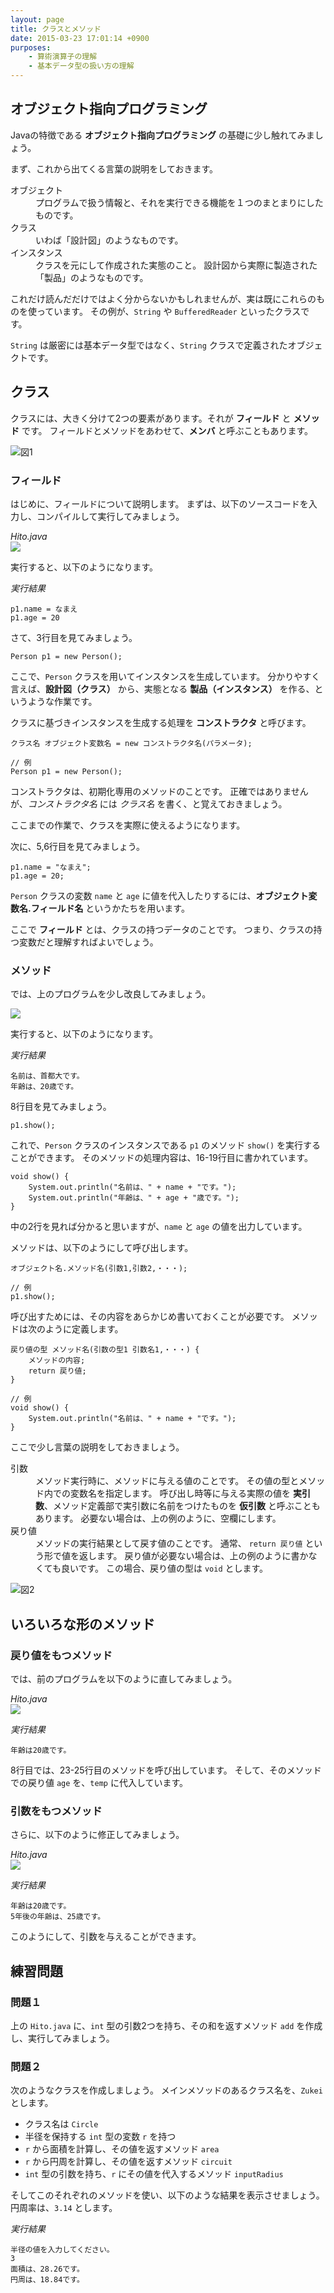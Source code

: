 ```yaml
---
layout: page
title: クラスとメソッド
date: 2015-03-23 17:01:14 +0900
purposes:
    - 算術演算子の理解
    - 基本データ型の扱い方の理解
---
```



オブジェクト指向プログラミング
------------------------------

Javaの特徴である **オブジェクト指向プログラミング** の基礎に少し触れてみましょう。

まず、これから出てくる言葉の説明をしておきます。

<dl>
<dt>オブジェクト</dt>
<dd>プログラムで扱う情報と、それを実行できる機能を１つのまとまりにしたものです。</dd>
<dt>クラス</dt>
<dd>いわば「設計図」のようなものです。</dd>
<dt>インスタンス</dt>
<dd>クラスを元にして作成された実態のこと。
設計図から実際に製造された「製品」のようなものです。</dd>
</dl>

これだけ読んだだけではよく分からないかもしれませんが、実は既にこれらのものを使っています。
その例が、`String` や `BufferedReader` といったクラスです。

`String` は厳密には基本データ型ではなく、`String` クラスで定義されたオブジェクトです。



クラス
------

クラスには、大きく分けて2つの要素があります。それが **フィールド** と **メソッド** です。
フィールドとメソッドをあわせて、**メンバ** と呼ぶこともあります。

![図1](./pic/method00.png)

### フィールド

はじめに、フィールドについて説明します。
まずは、以下のソースコードを入力し、コンパイルして実行してみましょう。

*Hito.java*<br>
![](./pic/Hito_2014.png)

実行すると、以下のようになります。

*実行結果*

    p1.name = なまえ
    p1.age = 20

さて、3行目を見てみましょう。

    Person p1 = new Person();

ここで、`Person` クラスを用いてインスタンスを生成しています。
分かりやすく言えば、**設計図（クラス）** から、実態となる **製品（インスタンス）** を作る、というような作業です。

クラスに基づきインスタンスを生成する処理を **コンストラクタ** と呼びます。

    クラス名 オブジェクト変数名 = new コンストラクタ名(パラメータ);
    
    // 例
    Person p1 = new Person();

コンストラクタは、初期化専用のメソッドのことです。
正確ではありませんが、*コンストラクタ名* には *クラス名* を書く、と覚えておきましょう。

ここまでの作業で、クラスを実際に使えるようになります。

次に、5,6行目を見てみましょう。

    p1.name = "なまえ";
    p1.age = 20;

`Person` クラスの変数 `name` と `age` に値を代入したりするには、**オブジェクト変数名.フィールド名** というかたちを用います。

ここで **フィールド** とは、クラスの持つデータのことです。
つまり、クラスの持つ変数だと理解すればよいでしょう。

### メソッド

では、上のプログラムを少し改良してみましょう。

![](./pic/Hitov2_2014.png)

実行すると、以下のようになります。

*実行結果*

    名前は、首都大です。
    年齢は、20歳です。

8行目を見てみましょう。

    p1.show();

これで、`Person` クラスのインスタンスである `p1` のメソッド `show()` を実行することができます。
そのメソッドの処理内容は、16-19行目に書かれています。

    void show() {
    	System.out.println("名前は、" + name + "です。");
    	System.out.println("年齢は、" + age + "歳です。");
    }

中の2行を見れば分かると思いますが、`name` と `age` の値を出力しています。

メソッドは、以下のようにして呼び出します。

    オブジェクト名.メソッド名(引数1,引数2,・・・);
    
    // 例
    p1.show();

呼び出すためには、その内容をあらかじめ書いておくことが必要です。
メソッドは次のように定義します。

    戻り値の型 メソッド名(引数の型1 引数名1,・・・) {
    	メソッドの内容;
    	return 戻り値;
    }
    
    // 例
    void show() {
    	System.out.println("名前は、" + name + "です。");
    }

ここで少し言葉の説明をしておきましょう。

<dl>
<dt>引数</dt>
<dd>メソッド実行時に、メソッドに与える値のことです。
その値の型とメソッド内での変数名を指定します。
呼び出し時等に与える実際の値を <strong>実引数</strong>、メソッド定義部で実引数に名前をつけたものを <strong>仮引数</strong> と呼ぶこともあります。
必要ない場合は、上の例のように、空欄にします。</dd>
<dt>戻り値</dt>
<dd>メソッドの実行結果として戻す値のことです。
通常、 <code>return 戻り値</code> という形で値を返します。
戻り値が必要ない場合は、上の例のように書かなくても良いです。
この場合、戻り値の型は <code>void</code> とします。</dd>
</dl>

![図2](./pic/method01.png)


いろいろな形のメソッド
----------------------

### 戻り値をもつメソッド

では、前のプログラムを以下のように直してみましょう。

*Hito.java*<br>
![](./pic/Hitov3_2014.png)

*実行結果*

    年齢は20歳です。

8行目では、23-25行目のメソッドを呼び出しています。
そして、そのメソッドでの戻り値 `age` を、`temp` に代入しています。

### 引数をもつメソッド

さらに、以下のように修正してみましょう。

*Hito.java*<br>
![](./pic/Hitov4_2014.png)

*実行結果*

    年齢は20歳です。
    5年後の年齢は、25歳です。

このようにして、引数を与えることができます。


練習問題
--------

### 問題１

上の `Hito.java` に、`int` 型の引数2つを持ち、その和を返すメソッド `add` を作成し、実行してみましょう。

### 問題２

次のようなクラスを作成しましょう。
メインメソッドのあるクラス名を、`Zukei` とします。

-   クラス名は `Circle`
-   半径を保持する `int` 型の変数 `r` を持つ
-   `r` から面積を計算し、その値を返すメソッド `area`
-   `r` から円周を計算し、その値を返すメソッド `circuit`
-   `int` 型の引数を持ち、`r` にその値を代入するメソッド `inputRadius`

そしてこのそれぞれのメソッドを使い、以下のような結果を表示させましょう。
円周率は、`3.14` とします。

*実行結果*

    半径の値を入力してください。
    3
    面積は、28.26です。
    円周は、18.84です。
